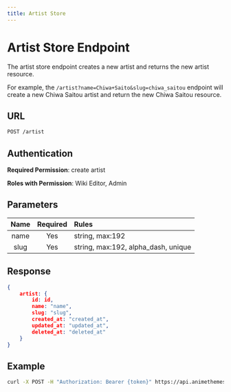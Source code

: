 ```yaml
---
title: Artist Store
---
```


# Artist Store Endpoint

The artist store endpoint creates a new artist and returns the new artist resource.

For example, the `/artist?name=Chiwa+Saito&slug=chiwa_saitou` endpoint will create a new Chiwa Saitou artist and return the new Chiwa Saitou resource.

## URL

```sh
POST /artist
```

## Authentication

**Required Permission**: create artist

**Roles with Permission**: Wiki Editor, Admin

## Parameters

| Name     | Required | Rules                               |
| :------: | :------: | :---------------------------------- |
| name     | Yes      | string, max:192                     |
| slug     | Yes      | string, max:192, alpha_dash, unique |

## Response

```json
{
    artist: {
        id: id,
        name: "name",
        slug: "slug",
        created_at: "created_at",
        updated_at: "updated_at",
        deleted_at: "deleted_at"
    }
}
```

## Example

```bash
curl -X POST -H "Authorization: Bearer {token}" https://api.animethemes.moe/artist/
```
